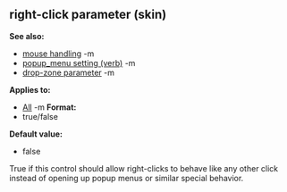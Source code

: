 ## right-click parameter (skin)
**See also:**
*   [mouse handling](/ref/DM/mose.md) -m
*   [popup_menu setting (verb)](/ref/set/popup_menu.md) -m
*   [drop-zone parameter](/ref/%7Bskin%7D/param/drop-zone.md) -m
<!-- -->
**Applies to:**
*   [All](/ref/%7Bskin%7D/control.md) -m<!-- -->
**Format:**
*   true/false
<!-- -->
**Default value:**
*   false


True if this control should allow right-clicks to behave like
any other click instead of opening up popup menus or similar special
behavior.